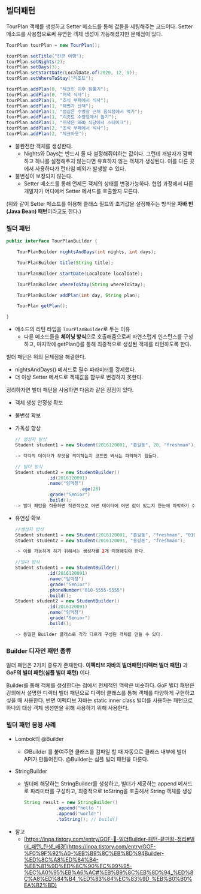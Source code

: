 ## 빌더패턴

TourPlan 객체를 생성하고 Setter 메소드를 통해 값들을 세팅해주는 코드이다. 
Setter 메소드를 사용함으로써 유연한 객체 생성이 가능해졌지만 문제점이 있다.

```java
TourPlan tourPlan = new TourPlan();

tourPlan.setTitle("칸쿤 여행");
tourPlan.setNights(2);
tourPlan.setDays(3);
tourPlan.setStartDate(LocalDate.of(2020, 12, 9));
tourPlan.setWhereToStay("리조트");

tourPlan.addPlan(0, "체크인 이후 짐풀기");
tourPlan.addPlan(0, "저녁 식사");
tourPlan.addPlan(1, "조식 부페에서 식사");
tourPlan.addPlan(1, "해변가 산책");
tourPlan.addPlan(1, "점심은 수영장 근처 음식점에서 먹기");
tourPlan.addPlan(1, "리조트 수영장에서 놀기");
tourPlan.addPlan(1, "저녁은 BBQ 식당에서 스테이크");
tourPlan.addPlan(2, "조식 부페에서 식사");
tourPlan.addPlan(2, "체크아웃");
```

- 불완전한 객체를 생성한다.
    - Nights와 Days는 반드시 둘 다 설정해줘야하는 값이다. 그런데 개발자가 깜빡하고 하나를 설정해주지 않는다면 유효하지 않는 객체가 생성된다. 이를 다른 곳에서 사용하다가 런타임 예외가 발생할 수 있다.
- 불변성이 보장되지 않는다.
    - Setter 메소드를 통해 언제든 객체의 상태를 변경가능하다. 협업 과정에서 다른 개발자가 어디에서 Setter 메서드를 호출할지 모른다.

(위와 같이 Setter 메소드를 이용해 클래스 필드의 초기값을 설정해주는 방식을 **자바 빈(Java Bean) 패턴**이라고도 한다.)

### 빌더 패턴

```java
public interface TourPlanBuilder {

    TourPlanBuilder nightsAndDays(int nights, int days);

    TourPlanBuilder title(String title);

    TourPlanBuilder startDate(LocalDate localDate);

    TourPlanBuilder whereToStay(String whereToStay);

    TourPlanBuilder addPlan(int day, String plan);

    TourPlan getPlan();

}
```

- 메소드의 리턴 타입을 `TourPlanBuilder`로 두는 이유
    - 다른 메소드들을 **체이닝 방식**으로 호출해줌으로써 자연스럽게 인스턴스를 구성하고, 마지막에 getPlan()를 통해 최종적으로 생성된 객체를 리턴하도록 한다.

빌더 패턴은 위의 문제점을 해결한다.

- nightsAndDays() 메서드로 필수 파라미터를 강제했다.
- 더 이상 Setter 메서드로 객체값을 함부로 변경하지 못한다.

정리하자면 빌더 패턴을 사용하면 다음과 같은 장점이 있다.

- 객체 생성 안정성 확보
- 불변성 확보
- 가독성 향상
    
    ```java
    // 생성자 방식
    Student student1 = new Student(2016120091, "홍길동", 20, "freshman");
    
    -> 각각의 데이터가 무엇을 의미하는지 코드만 봐서는 파악하기 힘들다.
    
    // 빌더 방식
    Student student2 = new StudentBuilder()
                .id(2016120091)
                .name("임꺽정")
    						.age(28)
                .grade("Senior")
                .build();
    -> 빌더 패턴을 적용하면 직관적으로 어떤 데이터에 어떤 값이 있는지 한눈에 파악하기 쉬워진다.
    ```
    
- 유연성 확보
    
    ```java
    //생성자 방식
    Student student1 = new Student(2016120091, "홍길동", "freshman", "010-5555-5555");
    Student student2 = new Student(2016120091, "홍길동", "freshman");
    
    -> 이를 가능하게 하기 위해서는 생성자를 2개 지정해줘야 한다.
    
    //빌더 방식
    Student student1 = new StudentBuilder()
                .id(2016120091)
                .name("임꺽정")
                .grade("Senior")
                .phoneNumber("010-5555-5555")
                .build();
    Student student2 = new StudentBuilder()
                .id(2016120091)
                .name("임꺽정")
                .grade("Senior")
                .build();
    
    -> 동일한 Builder 클래스로 각각 다르게 구성된 객체를 만들 수 있다.
    ```
    

### Builder 디자인 패턴 종류

빌더 패턴은 2가지 종류가 존재한다. **이펙티브 자바의 빌더패턴(디렉터 빌더 패턴)** 과 **GoF의 빌더 패턴(심플 빌더 패턴)** 이다. 

Builder를 통해 객체를 생성한다는 점에서 전체적인 맥락은 비슷하다. GoF 빌더 패턴은 강의에서 설명한 디렉터 빌더 패턴으로 디렉터 클래스를 통해 객체를 다양하게 구현하고 싶을 때 사용한다. 반면 이펙티브 자바는 static inner class 빌더를 사용하는 패턴으로 하나의 대상 객체 생성만을 위해 사용하기 위해 사용한다.

### 빌더 패턴 응용 사례

- Lombok의 @Builder
    - @Builder 를 붙여주면 클래스를 컴파일 할 때 자동으로 클래스 내부에 빌더 API가 만들어진다. @Builder는 심플 빌더 패턴을 다룬다.

- StringBuilder
    - 빌더에 해당하는 StringBuilder를 생성하고, 빌더가 제공하는 append 메서드로 파라미터를 구성하고, 최종적으로 toString을 호출해서 String 객체를 생성
        ```java
        String result = new StringBuilder()
                    .append("hello ")
                    .append("world!")
                    .toString(); // build()
        ```
    

* 참고
    * [https://inpa.tistory.com/entry/GOF-💠-빌더Builder-패턴-끝판왕-정리#빌더_패턴_탄생_배경](https://inpa.tistory.com/entry/GOF-%F0%9F%92%A0-%EB%B9%8C%EB%8D%94Builder-%ED%8C%A8%ED%84%B4-%EB%81%9D%ED%8C%90%EC%99%95-%EC%A0%95%EB%A6%AC#%EB%B9%8C%EB%8D%94_%ED%8C%A8%ED%84%B4_%ED%83%84%EC%83%9D_%EB%B0%B0%EA%B2%BD)
